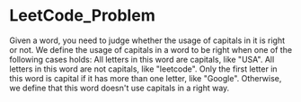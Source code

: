 # LeetCode_Problem
Given a word, you need to judge whether the usage of capitals in it is right or not.  We define the usage of capitals in a word to be right when one of the following cases holds:  All letters in this word are capitals, like "USA". All letters in this word are not capitals, like "leetcode". Only the first letter in this word is capital if it has more than one letter, like "Google". Otherwise, we define that this word doesn't use capitals in a right way.

